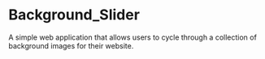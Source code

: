 # Background_Slider
A simple web application that allows users to cycle through a collection of background images for their website.
